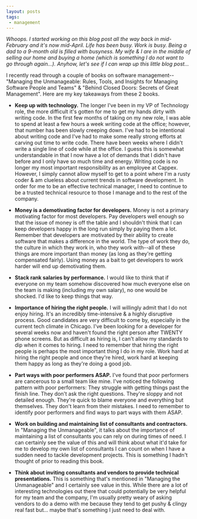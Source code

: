 ```yaml
---
layout: posts
tags:
 - management
---
```


*Whoops.  I started working on this blog post all the way back in mid-February and it's now mid-April.  Life has been busy.  Work is busy.  Being a dad to a 9-month old is filled with busyness.  My wife & I are in the middle of selling our home and buying a home (which is something I do not want to go through again...).  Anyhow, let's see if I can wrap up this little blog post...*

I recently read through a couple of books on software management--"Managing the Unmanageable: Rules, Tools, and Insights for Managing Software People and Teams" & "Behind Closed Doors: Secrets of Great Management".  Here are my key takeaways from these 2 books.

* **Keep up with technology.** The longer I've been in my VP of Technology role, the more difficult it's gotten for me to get my hands dirty with writing code.  In the first few months of taking on my new role, I was able to spend at least a few hours a week writing code at the office; however, that number has been slowly creeping down.  I've had to be intentional about writing code and I've had to make some really strong efforts at carving out time to write code.  There have been weeks where I didn't write a single line of code while at the office.  I guess this is somewhat understandable in that I now have a lot of demands that I didn't have before and I only have so much time and energy.  Writing code is no longer my most important responsibility as an employee at Cappex.  However, I simply cannot allow myself to get to a point where I'm a rusty coder & am clueless about current trends in software development.  In order for me to be an effective technical manager, I need to continue to be a trusted technical resource to those I manage and to the rest of the company.

* **Money is a demotivating factor for developers.** Money is not a primary motivating factor for most developers.  Pay developers well enough so that the issue of money is off the table and I shouldn't think that I can keep developers happy in the long run simply by paying them a lot.  Remember that developers are motivated by their ability to create software that makes a difference in the world.  The type of work they do, the culture in which they work in, who they work with--all of these things are more important than money (as long as they're getting compensated fairly).  Using money as a bait to get developers to work harder will end up demotivating them.

* **Stack rank salaries by performance.** I would like to think that if everyone on my team somehow discovered how much everyone else on the team is making (including my own salary), no one would be shocked.  I'd like to keep things that way.

* **Importance of hiring the right people.** I will willingly admit that I do not enjoy hiring.  It's an incredibly time-intensive & a highly disruptive process.  Good candidates are very difficult to come by, especially in the current tech climate in Chicago.  I've been looking for a developer for several weeks now and haven't found the right person after TWENTY phone screens.  But as difficult as hiring is, I can't allow my standards to dip when it comes to hiring.  I need to remember that hiring the right people is perhaps the most important thing I do in my role.  Work hard at hiring the right people and once they're hired, work hard at keeping them happy as long as they're doing a good job.

* **Part ways with poor performers ASAP.** I've found that poor performers are cancerous to a small team like mine.  I've noticed the following pattern with poor performers: They struggle with getting things past the finish line.  They don't ask the right questions.  They're sloppy and not detailed enough.  They're quick to blame everyone and everything but themselves.  They don't learn from their mistakes.  I need to remember to identify poor performers and find ways to part ways with them ASAP.

* **Work on building and maintaining list of consultants and contractors.** In "Managing the Unmanageable", it talks about the importance of maintaining a list of consultants you can rely on during times of need.  I can certainly see the value of this and will think about what it'd take for me to develop my own list of consultants I can count on when I have a sudden need to tackle development projects.  This is something I hadn't thought of prior to reading this book.

* **Think about inviting consultants and vendors to provide technical presentations.** This is something that's mentioned in "Managing the Unmanageable" and I certainly see value in this.  While there are a lot of interesting technologies out there that could potentially be very helpful for my team and the company, I'm usually pretty weary of asking vendors to do a demo with me because they tend to get pushy & clingy real fast but... maybe that's something I just need to deal with.
